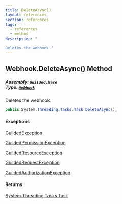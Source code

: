 ```yaml
---
title: DeleteAsync()
layout: references
section: references
tags:
  - references
  - method
description: "

Deletes the webhook."
---
```


## Webhook.DeleteAsync() Method
##### **Assembly:** `Guilded.Base`<br/>**Type:** [`Webhook`](Webhook 'Guilded.Base.Servers.Webhook')

Deletes the webhook.

```csharp
public System.Threading.Tasks.Task DeleteAsync();
```

#### Exceptions

[GuildedException](GuildedException 'Guilded.Base.GuildedException')

[GuildedPermissionException](GuildedPermissionException 'Guilded.Base.GuildedPermissionException')

[GuildedResourceException](GuildedResourceException 'Guilded.Base.GuildedResourceException')

[GuildedRequestException](GuildedRequestException 'Guilded.Base.GuildedRequestException')

[GuildedAuthorizationException](GuildedAuthorizationException 'Guilded.Base.GuildedAuthorizationException')

#### Returns
[System.Threading.Tasks.Task](https://docs.microsoft.com/en-us/dotnet/api/System.Threading.Tasks.Task 'System.Threading.Tasks.Task')